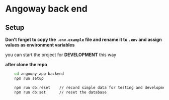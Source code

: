 
# Angoway back end
## Setup

**Don't forget to copy the `.env.example` file and rename it to `.env` and assign values as environment variables**


you can start the project for **DEVELOPMENT** this way

**after clone the repo**

```bash
    cd angoway-app-backend
    npm run setup
```

```bash
    npm run db:reset    // record simple data for testing and development
    npm run db:set      // reset the database
```
